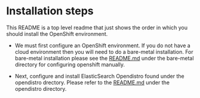 # Installation steps

This README is a top level readme that just shows the order in which you should install the OpenShift environment.

* We must first configure an OpenShift environment.  If you do not have a cloud environment then you will need to do a bare-metal installation.  For bare-metal installation please see the [README.md](./bare-metal/README.md) under the bare-metal directory for configuring openshift manually.

* Next, configure and install ElasticSearch Opendistro found under the opendistro drectory.  Please refer to the [README.md](./opendistro/README.md) under the opendistro directory.  
